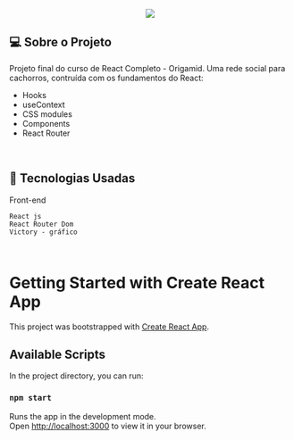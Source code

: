 
<p align="center">
  <img max-width="auto" height="auto"  src="https://user-images.githubusercontent.com/46323667/160635766-b51b34b1-8835-46f1-b10a-4db64d2202f4.png">
</p>




## 💻  Sobre o Projeto
 Projeto final do curso de React Completo - Origamid.
 Uma rede social para cachorros, contruída com os fundamentos do React:
 - Hooks
 - useContext
 - CSS modules
 - Components
 - React Router
<br>




## :rocket: Tecnologias Usadas
Front-end 
```
React js
React Router Dom
Victory - gráfico



```







# Getting Started with Create React App

This project was bootstrapped with [Create React App](https://github.com/facebook/create-react-app).

## Available Scripts

In the project directory, you can run:

### `npm start`

Runs the app in the development mode.\
Open [http://localhost:3000](http://localhost:3000) to view it in your browser.


